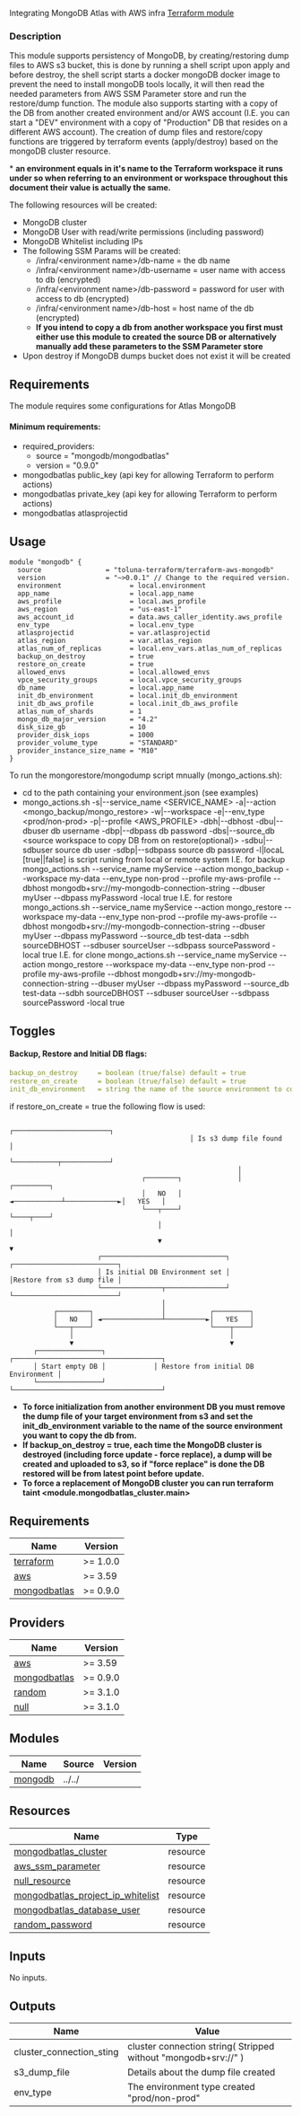 Integrating MongoDB Atlas with AWS infra [Terraform module](https://registry.terraform.io/modules/toluna-terraform/mongodb/aws/latest)

### Description
This module supports persistency of MongoDB, by creating/restoring dump files to AWS s3 bucket, this is done by running a shell script upon apply and before destroy, the shell script starts a docker mongoDB docker image to prevent the need to install mongoDB tools locally, it will then read the needed parameters from AWS SSM Parameter store and run the restore/dump function.
The module also supports starting with a copy of the DB from another created environment and/or AWS account (I.E. you can start a "DEV" environment with a copy of "Production" DB that resides on a different AWS account).
The creation of dump files and restore/copy functions are triggered by terraform events (apply/destroy) based on the mongoDB cluster resource.

\* **an environment equals in it's name to the Terraform workspace it runs under so when referring to an environment or workspace throughout this document their value is actually the same.**



The following resources will be created:
- MongoDB cluster
- MongoDB User with read/write permissions (including password)
- MongoDB Whitelist including IPs
- The following SSM Params will be created:
  - /infra/&lt;environment name&gt;/db-name = the db name 
  - /infra/&lt;environment name&gt;/db-username = user name with access to db (encrypted)
  - /infra/&lt;environment name&gt;/db-password = password for user with access to db (encrypted)
  - /infra/&lt;environment name&gt;/db-host = host name of the db (encrypted)
  - **If you intend to copy a db from another workspace you first must either use this  module to created the source DB or alternatively manually add these parameters to the SSM Parameter store**
- Upon destroy if MongoDB dumps bucket does not exist it will be created

## Requirements
The module requires some configurations for Atlas MongoDB
#### Minimum requirements:
- required_providers:
  - source = "mongodb/mongodbatlas"
  - version = "0.9.0"
- mongodbatlas public_key (api key for allowing Terraform to perform actions)
- mongodbatlas private_key (api key for allowing Terraform to perform actions)
- mongodbatlas atlasprojectid

## Usage
```hcl
module "mongodb" {
  source                = "toluna-terraform/terraform-aws-mongodb"
  version               = "~>0.0.1" // Change to the required version.
  environment                 = local.environment
  app_name                    = local.app_name
  aws_profile                 = local.aws_profile
  aws_region                  = "us-east-1"
  aws_account_id              = data.aws_caller_identity.aws_profile
  env_type                    = local.env_type
  atlasprojectid              = var.atlasprojectid
  atlas_region                = var.atlas_region
  atlas_num_of_replicas       = local.env_vars.atlas_num_of_replicas
  backup_on_destroy           = true
  restore_on_create           = true
  allowed_envs                = local.allowed_envs
  vpce_security_groups        = local.vpce_security_groups
  db_name                     = local.app_name
  init_db_environment         = local.init_db_environment
  init_db_aws_profile         = local.init_db_aws_profile
  atlas_num_of_shards         = 1
  mongo_db_major_version      = "4.2"
  disk_size_gb                = 10
  provider_disk_iops          = 1000
  provider_volume_type        = "STANDARD"
  provider_instance_size_name = "M10"
}
```


To run the mongorestore/mongodump script mnually (mongo_actions.sh): 
- cd to the path containing your environment.json (see examples)
- mongo_actions.sh -s|--service_name <SERVICE_NAME> -a|--action <mongo_backup/mongo_restore> -w|--workspace <Terraform workspace> -e|--env_type <prod/non-prod> -p|--profile <AWS_PROFILE> -dbh|--dbhost <Mongo DB URI> -dbu|--dbuser db username -dbp|--dbpass db password -dbs|--source_db <source workspace to copy DB from on restore(optional)> -sdbu|--sdbuser source db user -sdbp|--sdbpass source db password -l|locaL [true||false] is script runing from local or remote system
    I.E. for backup 
    mongo_actions.sh --service_name myService --action mongo_backup --workspace my-data --env_type non-prod --profile my-aws-profile --dbhost mongodb+srv://my-mongodb-connection-string --dbuser myUser --dbpass myPassword -local true
    I.E. for restore
    mongo_actions.sh --service_name myService --action mongo_restore --workspace my-data --env_type non-prod --profile my-aws-profile --dbhost mongodb+srv://my-mongodb-connection-string  --dbuser myUser --dbpass myPassword --source_db test-data --sdbh sourceDBHOST --sdbuser sourceUser --sdbpass sourcePassword -local true
    I.E. for clone
    mongo_actions.sh --service_name myService --action mongo_restore --workspace my-data --env_type non-prod --profile my-aws-profile --dbhost mongodb+srv://my-mongodb-connection-string  --dbuser myUser --dbpass myPassword --source_db test-data --sdbh sourceDBHOST --sdbuser sourceUser --sdbpass sourcePassword -local true

## Toggles
#### Backup, Restore and Initial DB flags:
```yaml
backup_on_destroy     = boolean (true/false) default = true
restore_on_create     = boolean (true/false) default = true
init_db_environment   = string the name of the source environment to copy db from
```

if restore_on_create = true the following flow is used:
```flow
                                             ┌────────────────────────┐
                                             │ Is s3 dump file found  │
                                             └───────────┬────────────┘
                                                         │
                                 ┌────────┐              │              ┌─────────┐
                                 │   NO   │ ◄────────────┴─────────────►│   YES   │
                                 └───┬────┘                             └────┬────┘
                                     │                                       │
                                     ▼                                       ▼
                      ┌───────────────────────────────┐        ┌──────────────────────────┐
                      │ Is initial DB Environment set │        │Restore from s3 dump file │
                      └───────────────┬───────────────┘        └──────────────────────────┘
                                      │
           ┌────────┐                 │           ┌─────────┐
           │   NO   │ ◄───────────────┴──────────►│   YES   │
           └───┬────┘                             └────┬────┘
               │                                       │
               ▼                                       ▼
      ┌────────────────┐            ┌─────────────────────────────────────┐
      │ Start empty DB │            │ Restore from initial DB Environment │
      └────────────────┘            └─────────────────────────────────────┘
```
- **To force initialization from another environment DB you must remove the dump file of your target environment from s3  and set the init_db_environment variable to the name of the source environment you want to copy the db from.**
- **If backup_on_destroy = true, each time the MongoDB cluster is destroyed (including force update - force replace), a dump will be created and uploaded to s3, so if "force replace" is done the DB restored will be from latest point before update.**
- **To force a replacement of MongoDB cluster you can run terraform taint <module.mongodbatlas_cluster.main>**

## Requirements

| Name | Version |
|------|---------|
| <a name="requirement_terraform"></a> [terraform](#requirement\_terraform) | >= 1.0.0 |
| <a name="requirement_aws"></a> [aws](#requirement\_aws) | >= 3.59 |
| <a name="requirement_mongodbatlas"></a> [mongodbatlas](#requirement\_mongodbatlas) | >= 0.9.0 |

## Providers

| Name | Version |
|------|---------|
| <a name="provider_aws"></a> [aws](#provider\_aws) | >= 3.59 |
| <a name="provider_mongodbatlas"></a> [mongodbatlas](#provider\_mongodbatlas) | >= 0.9.0 |
| <a name="provider_random"></a> [random](#provider\_random) | >= 3.1.0 |
| <a name="provider_null"></a> [null](#provider\_null) | >= 3.1.0 |

## Modules

| Name | Source | Version |
|------|--------|---------|
| <a name="mongodb"></a> [mongodb](#module\_mongodb) | ../../ |  |

## Resources

| Name | Type |
|------|------|
| [mongodbatlas_cluster](https://registry.terraform.io/providers/mongodb/mongodbatlas/latest/docs/resources/cluster) | resource |
| [aws_ssm_parameter](https://registry.terraform.io/providers/hashicorp/aws/latest/docs/resources/ssm_parameter) | resource |
| [null_resource](https://registry.terraform.io/providers/hashicorp/null/latest/docs/resources/resource) | resource |
| [mongodbatlas_project_ip_whitelist](https://registry.terraform.io/providers/mongodb/mongodbatlas/latest/docs/guides/1.0.0-upgrade-guide) | resource |
| [mongodbatlas_database_user](https://registry.terraform.io/providers/mongodb/mongodbatlas/latest/docs/resources/database_user) | resource |
| [random_password](https://registry.terraform.io/providers/hashicorp/random/latest/docs/resources/password) | resource |

## Inputs

No inputs.

## Outputs
| Name | Value |
|------|-------|
| cluster_connection_sting| cluster connection string( Stripped without "mongodb+srv://" ) |
| s3_dump_file | Details about the dump file created |
| env_type | The environment type created "prod/non-prod" |

